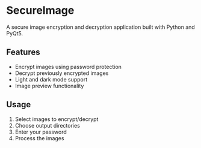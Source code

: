 # SecureImage

A secure image encryption and decryption application built with Python and PyQt5.

## Features
- Encrypt images using password protection
- Decrypt previously encrypted images
- Light and dark mode support
- Image preview functionality

## Usage
1. Select images to encrypt/decrypt
2. Choose output directories
3. Enter your password
4. Process the images